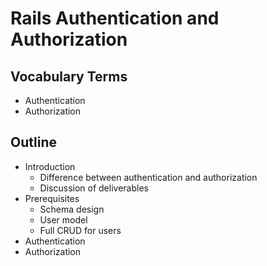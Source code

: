 # Rails Authentication and Authorization

## Vocabulary Terms

- Authentication
- Authorization

## Outline

- Introduction
  - Difference between authentication and authorization
  - Discussion of deliverables
- Prerequisites 
  - Schema design
  - User model
  - Full CRUD for users
- Authentication
- Authorization